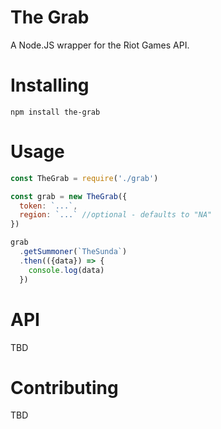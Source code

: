 # The Grab

A Node.JS wrapper for the Riot Games API.

# Installing
```
npm install the-grab
```

# Usage 
```javascript
const TheGrab = require('./grab')

const grab = new TheGrab({
  token: `...`,
  region: `...` //optional - defaults to "NA"
})

grab
  .getSummoner(`TheSunda`)
  .then(({data}) => {
    console.log(data)
  })
```

# API

TBD

# Contributing

TBD

